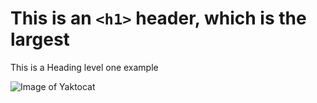 # This is an `<h1>` header, which is the largest

This is a Heading level one example

![Image of Yaktocat](https://octodex.github.com/images/yaktocat.png)
